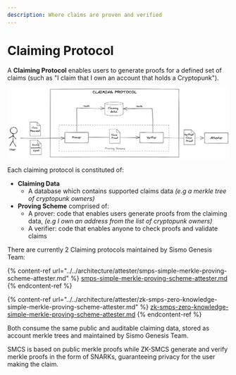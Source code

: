 ```yaml
---
description: Where claims are proven and verified
---
```


# Claiming Protocol

A **Claiming Protocol** enables users to generate proofs for a defined set of claims (such as "I claim that I own an account that holds a Cryptopunk").

![](<../../.gitbook/assets/Sismo Claiming Scheme (3).png>)

Each claiming protocol is constituted of:&#x20;

* **Claiming Data**
  * A database which contains supported claims data _(e.g a merkle tree of cryptopunk owners)_
* **Proving Scheme** comprised of:
  * A prover: code that enables users generate proofs from the claiming data, _(e.g I own an address from the list of cryptopunk owners)_
  * A verifier: code that enables anyone to check proofs and validate claims

There are currently 2 Claiming protocols maintained by Sismo Genesis Team:

{% content-ref url="../../architecture/attester/smps-simple-merkle-proving-scheme-attester.md" %}
[smps-simple-merkle-proving-scheme-attester.md](../../architecture/attester/smps-simple-merkle-proving-scheme-attester.md)
{% endcontent-ref %}

{% content-ref url="../../architecture/attester/zk-smps-zero-knowledge-simple-merkle-proving-scheme-attester.md" %}
[zk-smps-zero-knowledge-simple-merkle-proving-scheme-attester.md](../../architecture/attester/zk-smps-zero-knowledge-simple-merkle-proving-scheme-attester.md)
{% endcontent-ref %}

Both consume the same public and auditable claiming data, stored as account merkle trees and maintained by Sismo Genesis Team.

SMCS is based on public merkle proofs while ZK-SMCS generate and verify merkle proofs in the form of SNARKs, guaranteeing privacy for the user making the claim.
